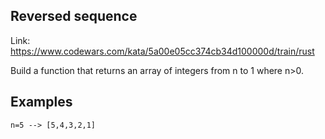 ## Reversed sequence

Link: https://www.codewars.com/kata/5a00e05cc374cb34d100000d/train/rust

Build a function that returns an array of integers from n to 1 where n>0.

## Examples

```
n=5 --> [5,4,3,2,1]
```
